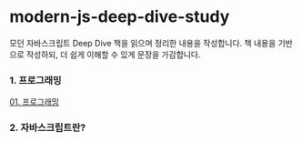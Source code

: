 # modern-js-deep-dive-study
모던 자바스크립트 Deep Dive 책을 읽으며 정리한 내용을 작성합니다.
책 내용을 기반으로 작성하되, 더 쉽게 이해할 수 있게 문장을 가감합니다.

### 1. 프로그래밍
[01. 프로그래밍](https://github.com/rwony/modern-js-deep-dive-study/blob/main/01%20Programming/programming.md)

### 2. 자바스크립트란?
